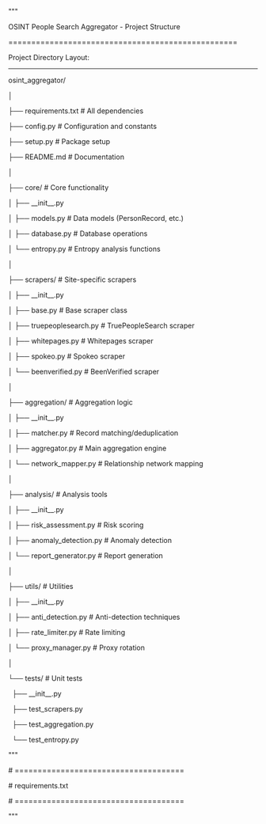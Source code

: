 """

OSINT People Search Aggregator - Project Structure

==================================================



Project Directory Layout:

------------------------

osint\_aggregator/

│

├── requirements.txt              # All dependencies

├── config.py                     # Configuration and constants

├── setup.py                      # Package setup

├── README.md                     # Documentation

│

├── core/                         # Core functionality

│   ├── \_\_init\_\_.py

│   ├── models.py                # Data models (PersonRecord, etc.)

│   ├── database.py              # Database operations

│   └── entropy.py               # Entropy analysis functions

│

├── scrapers/                     # Site-specific scrapers

│   ├── \_\_init\_\_.py

│   ├── base.py                  # Base scraper class

│   ├── truepeoplesearch.py     # TruePeopleSearch scraper

│   ├── whitepages.py           # Whitepages scraper

│   ├── spokeo.py               # Spokeo scraper

│   └── beenverified.py         # BeenVerified scraper

│

├── aggregation/                  # Aggregation logic

│   ├── \_\_init\_\_.py

│   ├── matcher.py               # Record matching/deduplication

│   ├── aggregator.py           # Main aggregation engine

│   └── network\_mapper.py       # Relationship network mapping

│

├── analysis/                     # Analysis tools

│   ├── \_\_init\_\_.py

│   ├── risk\_assessment.py      # Risk scoring

│   ├── anomaly\_detection.py    # Anomaly detection

│   └── report\_generator.py     # Report generation

│

├── utils/                        # Utilities

│   ├── \_\_init\_\_.py

│   ├── anti\_detection.py       # Anti-detection techniques

│   ├── rate\_limiter.py         # Rate limiting

│   └── proxy\_manager.py        # Proxy rotation

│

└── tests/                        # Unit tests

&nbsp;   ├── \_\_init\_\_.py

&nbsp;   ├── test\_scrapers.py

&nbsp;   ├── test\_aggregation.py

&nbsp;   └── test\_entropy.py

"""



\# =====================================

\# requirements.txt

\# =====================================

"""

